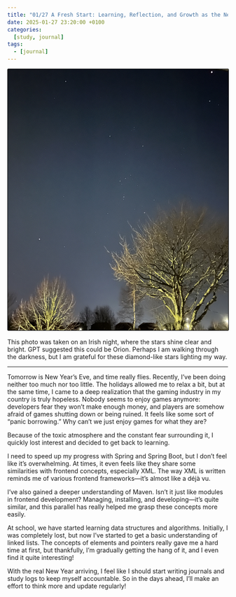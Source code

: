```yaml
---
title: "01/27 A Fresh Start: Learning, Reflection, and Growth as the New Year Begins"
date: 2025-01-27 23:20:00 +0100
categories:
  [study, journal]
tags: 
  - [journal]
---
```


<img src="assets/diary-pic/27-01-2025-stars.jpg" alt="Diary Image" style="border: 1px solid black; border-radius: 2px;"/>

This photo was taken on an Irish night, where the stars shine clear and bright. GPT suggested this could be Orion. Perhaps I am walking through the darkness, but I am grateful for these diamond-like stars lighting my way.  

***

Tomorrow is New Year’s Eve, and time really flies. Recently, I’ve been doing neither too much nor too little. The holidays allowed me to relax a bit, but at the same time, I came to a deep realization that the gaming industry in my country is truly hopeless. Nobody seems to enjoy games anymore: developers fear they won’t make enough money, and players are somehow afraid of games shutting down or being ruined. It feels like some sort of “panic borrowing.” Why can’t we just enjoy games for what they are?

Because of the toxic atmosphere and the constant fear surrounding it, I quickly lost interest and decided to get back to learning.

I need to speed up my progress with Spring and Spring Boot, but I don’t feel like it’s overwhelming. At times, it even feels like they share some similarities with frontend concepts, especially XML. The way XML is written reminds me of various frontend frameworks—it’s almost like a déjà vu.

I’ve also gained a deeper understanding of Maven. Isn’t it just like modules in frontend development? Managing, installing, and developing—it’s quite similar, and this parallel has really helped me grasp these concepts more easily.

At school, we have started learning data structures and algorithms. Initially, I was completely lost, but now I’ve started to get a basic understanding of linked lists. The concepts of elements and pointers really gave me a hard time at first, but thankfully, I’m gradually getting the hang of it, and I even find it quite interesting!

With the real New Year arriving, I feel like I should start writing journals and study logs to keep myself accountable. So in the days ahead, I’ll make an effort to think more and update regularly!